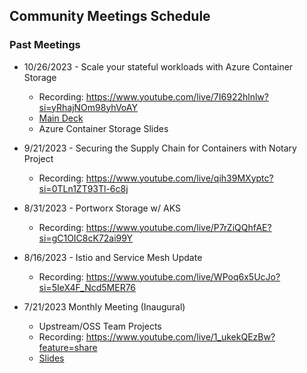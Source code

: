 ## Community Meetings Schedule

### Past Meetings

* 10/26/2023 - Scale your stateful workloads with Azure Container Storage
  * Recording: https://www.youtube.com/live/7I6922hlnlw?si=yRhajNOm98yhVoAY
  * [Main Deck](./slide-decks/Oct%2026%202023%20-%20AKS%20Community%20Mtg%20Main%20Deck.pdf)
  * Azure Container Storage Slides

* 9/21/2023 - Securing the Supply Chain for Containers with Notary Project
  * Recording: https://www.youtube.com/live/qih39MXyptc?si=0TLn1ZT93Tl-6c8j

* 8/31/2023 - Portworx Storage w/ AKS
  * Recording: https://www.youtube.com/live/P7rZiQQhfAE?si=gC1OIC8cK72ai99Y

* 8/16/2023 - Istio and Service Mesh Update 
  * Recording: https://www.youtube.com/live/WPoq6x5UcJo?si=5IeX4F_Ncd5MER76

* 7/21/2023 Monthly Meeting (Inaugural)
  * Upstream/OSS Team Projects
  * Recording: https://www.youtube.com/live/1_ukekQEzBw?feature=share
  * [Slides](./slide-decks/)